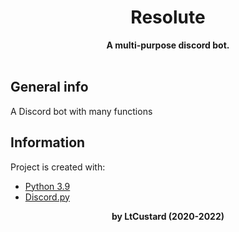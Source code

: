 <div align=center>
    <h1>Resolute</h1>
    <strong>A multi-purpose discord bot.</strong> </br>
    </br>
</div>

## General info
A Discord bot with many functions

## Information
Project is created with:
* [Python 3.9](https://www.python.org/downloads/)
* [Discord.py](https://discordpy.readthedocs.io/en/latest/)

<div align=center>
    <strong>by LtCustard (2020-2022)</strong>
</div>